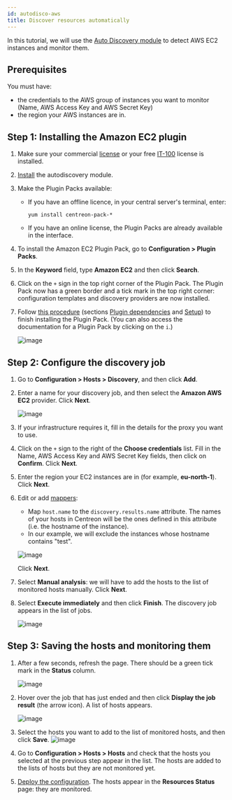 ```yaml
---
id: autodisco-aws
title: Discover resources automatically
---
```


In this tutorial, we will use the [Auto Discovery module](../monitoring/discovery/hosts-discovery) to detect AWS EC2 instances and monitor them.

## Prerequisites

You must have:
- the credentials to the AWS group of instances you want to monitor (Name, AWS Access Key and AWS Secret Key)
- the region your AWS instances are in.

## Step 1: Installing the Amazon EC2 plugin

1. Make sure your commercial [license](../administration/licenses) or your free [IT-100](IT100) license is installed.

2. [Install](../monitoring/discovery/installation) the autodiscovery module.

3. Make the Plugin Packs available:

    - If you have an offline licence, in your central server's terminal, enter:
     
        ```shell
        yum install centreon-pack-*
        ```

    - If you have an online license, the Plugin Packs are already available in the interface.

4. To install the Amazon EC2 Plugin Pack, go to **Configuration > Plugin Packs**.

5. In the **Keyword** field, type **Amazon EC2** and then click **Search**.

6. Click on the `+` sign in the top right corner of the Plugin Pack. The Plugin Pack now has a green border and a tick mark in the top right corner: configuration templates and discovery providers are now installed.

7. Follow [this procedure](../integrations/plugin-packs/procedures/cloud-aws-ec2) (sections [Plugin dependencies](../integrations/plugin-packs/procedures/cloud-aws-ec2#plugin-dependencies) and [Setup](../integrations/plugin-packs/procedures/cloud-aws-ec2#setup)) to finish installing the Plugin Pack. (You can also access the documentation for a Plugin Pack by clicking on the `i`.)

    ![image](../assets/getting-started/aws-doc.png)

## Step 2: Configure the discovery job

1. Go to **Configuration > Hosts > Discovery**, and then click **Add**.

2. Enter a name for your discovery job, and then select the **Amazon AWS EC2** provider. Click **Next**.

    ![image](../assets/getting-started/aws-provider.png)

3. If your infrastructure requires it, fill in the details for the proxy you want to use.

4. Click on the `+` sign to the right of the **Choose credentials** list. Fill in the Name, AWS Access Key and AWS Secret Key fields, then click on **Confirm**. Click **Next**.

5. Enter the region your EC2 instances are in (for example, **eu-north-1**). Click **Next**.

6. Edit or add [mappers](../monitoring/discovery/hosts-discovery#how-to-use-mappers):
    - Map `host.name` to the `discovery.results.name` attribute. The names of your hosts in Centreon will be the ones defined in this attribute (i.e. the hostname of the instance).
    - In our example, we will exclude the instances whose hostname contains "test".

    ![image](../assets/getting-started/aws-mapper.png)

    Click **Next**.

7. Select **Manual analysis**: we will have to add the hosts to the list of monitored hosts manually. Click **Next**.

8. Select **Execute immediately** and then click **Finish**. The discovery job appears in the list of jobs.
    
    ![image](../assets/getting-started/aws-listofjobs.png)

## Step 3: Saving the hosts and monitoring them

1. After a few seconds, refresh the page. There should be a green tick mark in the **Status** column.

    ![image](../assets/getting-started/aws-success.png)

2. Hover over the job that has just ended and then click **Display the job result** (the arrow icon). A list of hosts appears.

    ![image](../assets/getting-started/aws-results.png)

3. Select the hosts you want to add to the list of monitored hosts, and then click **Save**. ![image](../assets/getting-started/aws-save.png)

4. Go to **Configuration > Hosts > Hosts** and check that the hosts you selected at the previous step appear in the list. The hosts are added to the lists of hosts but they are not monitored yet.

5. [Deploy the configuration](../monitoring/monitoring-servers/deploying-a-configuration). The hosts appear in the **Resources Status** page: they are monitored.

